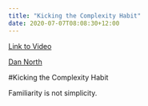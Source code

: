```yaml
---
title: "Kicking the Complexity Habit"
date: 2020-07-07T08:08:30+12:00
---
```


[Link to Video](https://www.youtube.com/watch?v=XqgwHXsQA1g&t=2511s)

[Dan North](https://dannorth.net/)

#Kicking the Complexity Habit

Familiarity is not simplicity.
